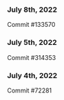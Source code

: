 ### July 8th, 2022

Commit #133570

### July 5th, 2022

Commit #314353


### July 4th, 2022

Commit #72281
